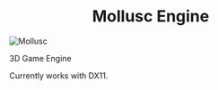 
<h1 align="center"> Mollusc Engine </h1>


![Mollusc]()

3D Game Engine

Currently works with DX11.
